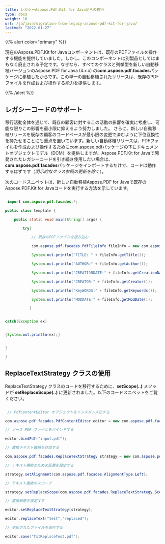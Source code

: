 ```yaml
---
title: レガシーAspose.Pdf.Kit for Javaからの移行
type: docs
weight: 10
url: /ja/java/migration-from-legacy-aspose-pdf-kit-for-java/
lastmod: "2022-01-27"
---
```


{{% alert color="primary" %}}

現在のAspose.PDF.Kit for Javaコンポーネントは、既存のPDFファイルを操作する機能を提供していました。しかし、このコンポーネントは別製品としてはまもなく廃止される予定です。なぜなら、すべてのクラスと列挙型を新しい自動移植バージョンのAspose.PDF for Java (4.x.x) の**com.aspose.pdf.facades**パッケージに移植したからです。この単一の自動移植されたリリースは、既存のPDFファイルを作成および操作する能力を提供します。

{{% /alert %}}

## レガシーコードのサポート

移行活動全体を通じて、既存の顧客に対するこの活動の影響を確実に考慮し、可能な限りこの影響を最小限に抑えるよう努力しました。
 さらに、新しい自動移植リリースを既存の顧客のコードベースが最小限の変更で済むように下位互換性を持たせることにも重点を置いています。新しい自動移植リリースは、PDFファイルを作成および操作するためにcom.aspose.pdfパッケージの下にドキュメントオブジェクトモデル（DOM）を提供しますが、Aspose.PDF.Kit for Javaで開発されたレガシーコードを引き続き使用したい場合は、**com.aspose.pdf.facades**パッケージをインポートするだけで、コードは動作するはずです（*明示的なクラス参照の更新を除く*）。

次のコードスニペットは、新しい自動移植Aspose.PDF for Javaで既存のAspose.PDF.Kit for Javaコードを実行する方法を示しています。

```java

 import com.aspose.pdf.facades.*;

public class template {

    public static void main(String[] args) {

        try{

            // 既存のPDFファイルを読み込む

            com.aspose.pdf.facades.PdfFileInfo fileInfo = new com.aspose.pdf.facades.PdfFileInfo("input.pdf");

            System.out.println("TITLE: " + fileInfo.getTitle());

            System.out.println("AUTHOR:" + fileInfo.getAuthor());

            System.out.println("CREATIONDATE:" + fileInfo.getCreationDate());

            System.out.println("CREATOR:" + fileInfo.getCreator());

            System.out.println("KeyWORDS:" + fileInfo.getKeywords());

            System.out.println("MODDATE:" + fileInfo.getModDate());

           }


catch(Exception ex)


{System.out.println(ex);}


}

}
```

## ReplaceTextStrategy クラスの使用

ReplaceTextStrategy クラスのコードを移行するために、**setScope(..)** メソッドが **setReplaceScope(..)** に更新されました。以下のコードスニペットをご覧ください。

```java

 // PdfContentEditor オブジェクトをインスタンス化する

com.aspose.pdf.facades.PdfContentEditor editor = new com.aspose.pdf.facades.PdfContentEditor();

// ソース PDF ファイルをバインドする

editor.bindPdf("input.pdf");

// 置換テキスト戦略を作成する

com.aspose.pdf.facades.ReplaceTextStrategy strategy = new com.aspose.pdf.facades.ReplaceTextStrategy();

// テキスト置換のための配置を設定する

strategy.setAlignment(com.aspose.pdf.facades.AlignmentType.Left);

// テキスト置換のスコープ

strategy.setReplaceScope(com.aspose.pdf.facades.ReplaceTextStrategy.Scope.REPLACE_ALL);

// 置換戦略を設定する

editor.setReplaceTextStrategy(strategy);

editor.replaceText("test","replaced");

// 更新されたファイルを保存する

editor.save("TxtReplaceTest.pdf");
```